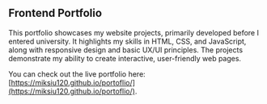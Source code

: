 ## **Frontend Portfolio**

This portfolio showcases my website projects, primarily developed before I entered university. It highlights my skills in HTML, CSS, and JavaScript, along with responsive design and basic UX/UI principles. The projects demonstrate my ability to create interactive, user-friendly web pages.

You can check out the live portfolio here: [https://miksiu120.github.io/portoflio/](https://miksiu120.github.io/portoflio/).
